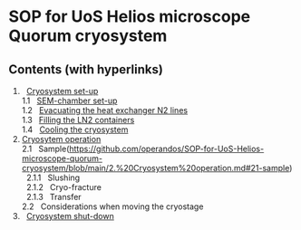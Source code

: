 # SOP for UoS Helios microscope Quorum cryosystem
## Contents (with hyperlinks)
  1. &nbsp; [Cryosystem set-up](https://github.com/operandos/SOP-for-UoS-Helios-microscope-quorum-cryosystem/blob/main/1.%20Cryosystem%20set-up.md)  
    1.1 &nbsp; [SEM-chamber set-up](https://github.com/operandos/SOP-for-UoS-Helios-microscope-quorum-cryosystem/blob/main/1.%20Cryosystem%20set-up.md#11-sem-chamber-set-up)  
    1.2 &nbsp; [Evacuating the heat exchanger N2 lines](https://github.com/operandos/SOP-for-UoS-Helios-microscope-quorum-cryosystem/blob/main/1.%20Cryosystem%20set-up.md#12-evacuating-the-heat-exchanger-n2-lines)  
    1.3 &nbsp; [Filling the LN2 containers](https://github.com/operandos/SOP-for-UoS-Helios-microscope-quorum-cryosystem/blob/main/1.%20Cryosystem%20set-up.md#13-filling-the-ln2-containers)  
    1.4 &nbsp; [Cooling the cryosystem](https://github.com/operandos/SOP-for-UoS-Helios-microscope-quorum-cryosystem/blob/main/1.%20Cryosystem%20set-up.md#14-cooling-the-cryosystem)
  2. [Cryosytem operation](https://github.com/operandos/SOP-for-UoS-Helios-microscope-quorum-cryosystem/blob/main/2.%20Cryosystem%20operation.md)  
    2.1 &nbsp; Sample(https://github.com/operandos/SOP-for-UoS-Helios-microscope-quorum-cryosystem/blob/main/2.%20Cryosystem%20operation.md#21-sample)  
    &nbsp; 2.1.1 &nbsp; Slushing  
    &nbsp; 2.1.2 &nbsp; Cryo-fracture  
    &nbsp; 2.1.3 &nbsp; Transfer  
    2.2 &nbsp; Considerations when moving the cryostage
  3. &nbsp; [Cryosystem shut-down](https://github.com/operandos/SOP-for-UoS-Helios-microscope-quorum-cryosystem/blob/main/3.%20Cryosystem%20shutdown)  
